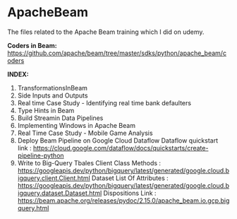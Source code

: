# ApacheBeam

The files related to the Apache Beam training which I did on udemy.


**Coders in Beam:** https://github.com/apache/beam/tree/master/sdks/python/apache_beam/coders
<PASTE CODER LINK>
  
**INDEX:**
  
  1. TransformationsInBeam
  2. Side Inputs and Outputs
  3. Real time Case Study - Identifying real time bank defaulters
  4. Type Hints in Beam
  5. Build Streamin Data Pipelines
  6. Implementing Windows in Apache Beam
  7. Real Time Case Study - Mobile Game Analysis
  8. Deploy Beam Pipeline on Google Cloud Dataflow
    Dataflow quickstart link : https://cloud.google.com/dataflow/docs/quickstarts/create-pipeline-python
  9. Write to Big-Query Tbales
    Client Class Methods : https://googleapis.dev/python/bigquery/latest/generated/google.cloud.bigquery.client.Client.html
    Dataset List Of Attributes : https://googleapis.dev/python/bigquery/latest/generated/google.cloud.bigquery.dataset.Dataset.html
    Dispositions Link : https://beam.apache.org/releases/pydoc/2.15.0/apache_beam.io.gcp.bigquery.html
